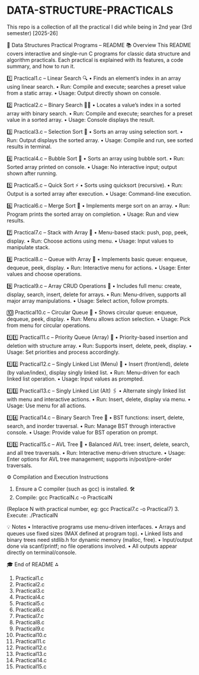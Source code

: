 # DATA-STRUCTURE-PRACTICALS
This repo is a collection of all the practical I did while being in 2nd year (3rd semester) [2025-26] 


🚀 Data Structures Practical Programs – README
📚 Overview
This README covers interactive and single-run C programs for classic data structure and algorithm practicals. Each practical is explained with its features, a code summary, and how to run it.
 
1️⃣ Practical1.c – Linear Search 🔍
•	Finds an element’s index in an array using linear search.
•	Run: Compile and execute; searches a preset value from a static array.
•	Usage: Output directly shown on console.
 
2️⃣ Practical2.c – Binary Search 🕵️‍♂️
•	Locates a value’s index in a sorted array with binary search.
•	Run: Compile and execute; searches for a preset value in a sorted array.
•	Usage: Console displays the result.
 
3️⃣ Practical3.c – Selection Sort 🌟
•	Sorts an array using selection sort.
•	Run: Output displays the sorted array.
•	Usage: Compile and run, see sorted results in terminal.
 
4️⃣ Practical4.c – Bubble Sort 🫧
•	Sorts an array using bubble sort.
•	Run: Sorted array printed on console.
•	Usage: No interactive input; output shown after running.
 
5️⃣ Practical5.c – Quick Sort ⚡
•	Sorts using quicksort (recursive).
•	Run: Output is a sorted array after execution.
•	Usage: Command-line execution.
 
6️⃣ Practical6.c – Merge Sort 🔗
•	Implements merge sort on an array.
•	Run: Program prints the sorted array on completion.
•	Usage: Run and view results.
 
7️⃣ Practical7.c – Stack with Array 🥞
•	Menu-based stack: push, pop, peek, display.
•	Run: Choose actions using menu.
•	Usage: Input values to manipulate stack.
 
8️⃣ Practical8.c – Queue with Array 🚎
•	Implements basic queue: enqueue, dequeue, peek, display.
•	Run: Interactive menu for actions.
•	Usage: Enter values and choose operations.
 
9️⃣ Practical9.c – Array CRUD Operations 📝
•	Includes full menu: create, display, search, insert, delete for arrays.
•	Run: Menu-driven, supports all major array manipulations.
•	Usage: Select action, follow prompts.
 
🔟 Practical10.c – Circular Queue 🔄
•	Shows circular queue: enqueue, dequeue, peek, display.
•	Run: Menu allows action selection.
•	Usage: Pick from menu for circular operations.
 
1️⃣1️⃣ Practical11.c – Priority Queue (Array) 🎯
•	Priority-based insertion and deletion with structure array.
•	Run: Supports insert, delete, peek, display.
•	Usage: Set priorities and process accordingly.
 
1️⃣2️⃣ Practical12.c – Singly Linked List (Menu) 🔗
•	Insert (front/end), delete (by value/index), display singly linked list.
•	Run: Menu-driven for each linked list operation.
•	Usage: Input values as prompted.
 
1️⃣3️⃣ Practical13.c – Singly Linked List (Alt) 🖇️
•	Alternate singly linked list with menu and interactive actions.
•	Run: Insert, delete, display via menu.
•	Usage: Use menu for all actions.
 
1️⃣4️⃣ Practical14.c – Binary Search Tree 🌳
•	BST functions: insert, delete, search, and inorder traversal.
•	Run: Manage BST through interactive console.
•	Usage: Provide value for BST operation on prompt.
 
1️⃣5️⃣ Practical15.c – AVL Tree 🌲
•	Balanced AVL tree: insert, delete, search, and all tree traversals.
•	Run: Interactive menu-driven structure.
•	Usage: Enter options for AVL tree management; supports in/post/pre-order traversals.
 
⚙️ Compilation and Execution Instructions
1.	Ensure a C compiler (such as gcc) is installed. 🛠️
2.	Compile:
gcc PracticalN.c -o PracticalN

(Replace N with practical number, eg: gcc Practical7.c -o Practical7)
3.	Execute:
./PracticalN

 
💡 Notes
•	Interactive programs use menu-driven interfaces.
•	Arrays and queues use fixed sizes (MAX defined at program top).
•	Linked lists and binary trees need stdlib.h for dynamic memory (malloc, free).
•	Input/output done via scanf/printf; no file operations involved.
•	All outputs appear directly on terminal/console.
 
🎓 End of README
⁂
 
1.	Practical1.c 
2.	Practical2.c 
3.	Practical3.c 
4.	Practical4.c 
5.	Practical5.c 
6.	Practical6.c 
7.	Practical7.c 
8.	Practical8.c 
9.	Practical9.c 
10.	Practical10.c 
11.	Practical11.c 
12.	Practical12.c 
13.	Practical13.c 
14.	Practical14.c 
15.	Practical15.c 
